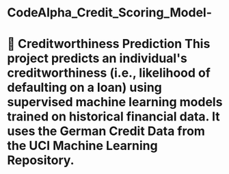 # CodeAlpha_Credit_Scoring_Model-
# 🏦 Creditworthiness Prediction  This project predicts an individual's **creditworthiness** (i.e., likelihood of defaulting on a loan) using supervised machine learning models trained on historical financial data. It uses the **German Credit Data** from the UCI Machine Learning Repository. 
